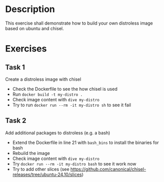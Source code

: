# Description

This exercise shall demonstrate how to build your own distroless image based on ubuntu and chisel.

# Exercises

## Task 1

Create a distroless image with chisel

* Check the Dockerfile to see the how chisel is used
* Run `docker build -t my-distro .`
* Check image content with `dive my-distro`
* Try to run `docker run --rm -it my-distro sh` to see it fail

## Task 2

Add additional packages to distroless (e.g. a bash)

* Extend the Dockerfile in line 21 with `bash_bins` to install the binaries for bash
* Rebuild the image
* Check image content with `dive my-distro`
* Try `docker run --rm -it my-distro bash` to see it work now
* Try to add other slices (see https://github.com/canonical/chisel-releases/tree/ubuntu-24.10/slices)
